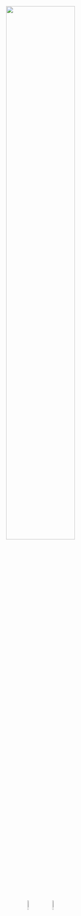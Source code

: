 <p align="center">
  <img src="https://utfs.io/f/qCrPz86hEoxbzRWgNOLiOlfGTnSyD3HIWR2de65FbNAVpPav" width="60%">
</p>

<p align="center">
<img src="https://utfs.io/f/qCrPz86hEoxbvis56iodNkZEK5XuG8Hr7PTWIfCS3V2ahp6e" href="https://huskey.neocities.org" width="8%">ㅤㅤ<img src="https://utfs.io/f/qCrPz86hEoxbCIoEaefBPd9AybV6DZlfaqjx24L1utKgiNce" href="https://raw.githubusercontent.com/huskey404/huskey404/refs/heads/main/pgp.pub.asc" width="8%">
</p>
